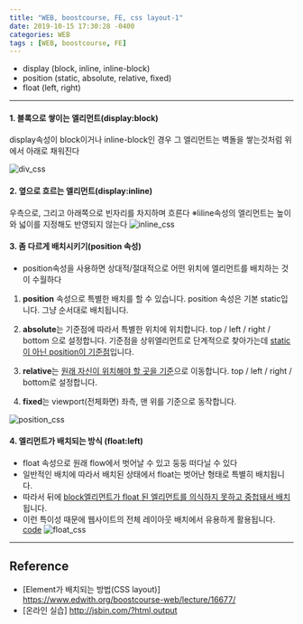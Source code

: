 ```yaml
---
title: "WEB, boostcourse, FE, css layout-1"
date: 2019-10-15 17:30:28 -0400
categories: WEB
tags : [WEB, boostcourse, FE]
---
```


- display (block, inline, inline-block)
- position (static, absolute, relative, fixed)
- float (left, right)
---
#### 1. 블록으로 쌓이는 엘리먼트(display:block)
display속성이 block이거나 inline-block인 경우 그 엘리먼트는 벽돌을 쌓는것처럼 위에서 아래로 채워진다

![div_css](https://user-images.githubusercontent.com/55946791/66806713-2bf83b80-ef63-11e9-8795-38e80bcbaec2.JPG)


#### 2. 옆으로 흐르는 엘리먼트(display:inline)
우측으로, 그리고 아래쪽으로 빈자리를 차지하며 흐른다
※liline속성의 엘리먼트는 높이와 넓이를 지정해도 반영되지 않는다
![inline_css](https://user-images.githubusercontent.com/55946791/66807573-4c74c580-ef64-11e9-9d82-b9f20a9d2072.JPG)


#### 3. 좀 다르게 배치시키기(position 속성)
- position속성을 사용하면 상대적/절대적으로 어떤 위치에 엘리먼트를 배치하는 것이 수월하다
1. <b>position</b> 속성으로 특별한 배치를 할 수 있습니다.
position 속성은 기본 static입니다.
그냥 순서대로 배치됩니다.

2. <b>absolute</b>는 기준점에 따라서 특별한 위치에 위치합니다.
top / left / right / bottom 으로 설정합니다.
기준점을 상위엘리먼트로 단계적으로 찾아가는데 <u>static이 아닌 position이 기준점</u>입니다.

3. <b>relative</b>는 <u>원래 자신이 위치해야 할 곳을 기준</u>으로 이동합니다.
top / left / right / bottom로 설정합니다.

4. <b>fixed</b>는 viewport(전체화면) 좌측, 맨 위를 기준으로 동작합니다.

![position_css](https://user-images.githubusercontent.com/55946791/66808274-da04e500-ef65-11e9-96d1-222c31827971.JPG)


#### 4. 엘리먼트가 배치되는 방식 (float:left)
- float 속성으로 원래 flow에서 벗어날 수 있고 둥둥 떠다닐 수 있다
- 일반적인 배치에 따라서 배치된 상태에서 float는 벗어난 형태로 특별히 배치됩니다.
- 따라서 뒤에 <u>block엘리먼트가 float 된 엘리먼트를 의식하지 못하고 중첩돼서 배치</u>됩니다.
- 이런 특이성 때문에 웹사이트의 전체 레이아웃 배치에서 유용하게 활용됩니다.
[code](https://jsbin.com/sigogapifa/edit?html,css,output)
![float_css](https://user-images.githubusercontent.com/55946791/66809168-ce1a2280-ef67-11e9-9c0e-6a5a11c4ada0.JPG)


---
## Reference

- [Element가 배치되는 방법(CSS layout)] <https://www.edwith.org/boostcourse-web/lecture/16677/>
- [온라인 실습] http://jsbin.com/?html,output
